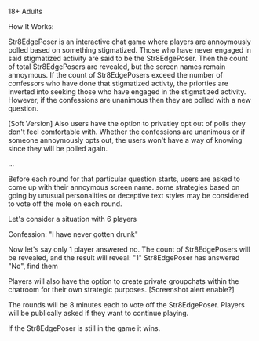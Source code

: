 18+ Adults

How It Works:

Str8EdgePoser is an interactive chat game where players are annoymously polled based on something stigmatized. 
Those who have never engaged in said stigmatized activity are said to be the Str8EdgePoser. Then the count of
total Str8EdgePosers are revealed, but the screen names remain annoymous. If the count of Str8EdgePosers exceed 
the number of confessors who have done that stigmatized activty, the priorties are inverted 
into seeking those who have engaged in the stigmatized activity. However, if the confessions are unanimous 
then they are polled with a new question. 


[Soft Version]
Also users have the option to privatley opt out of polls they don't feel comfortable with.
Whether the confessions are unanimous or if someone annoymously opts out, the users won't have a way of knowing since they will be polled again.


...

Before each round for that particular question starts, users are asked to come up with their annoymous screen name.
some strategies based on going by unusual personalities or deceptive text styles may be considered to vote off the mole on each round.

Let's consider a situation with 6 players

Confession: "I have never gotten drunk"

Now let's say only 1 player answered no. The count of Str8EdgePosers will be revealed, and the result will reveal:
"1" Str8EdgePoser has answered "No", find them

Players will also have the option to create private groupchats within the chatroom for their own strategic purposes. [Screenshot alert enable?]

The rounds will be 8 minutes each to vote off the Str8EdgePoser. Players will be publically asked if they want to continue playing.

If the Str8EdgePoser is still in the game it wins.
